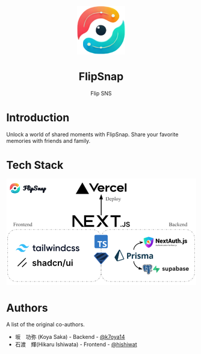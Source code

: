<p align="center">
    <img src="assets/logo.png" height="128"/>
    <h1 align="center">FlipSnap</h1>
    <p align="center">
    Flip SNS
    </p>
</p>

# Introduction
Unlock a world of shared moments with FlipSnap. Share your favorite memories with friends and family.

# Tech Stack
![Tech Stack](assets/tech-stack.png)

# Authors
A list of the original co-authors.
- 坂　功弥 (Koya Saka) - Backend - [@k7oya14](https://github.com/k7oya14)
- 石渡　輝(Hikaru Ishiwata) - Frontend - [@hishiwat](https://github.com/hishiwat)
